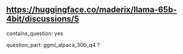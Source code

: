 ## https://huggingface.co/maderix/llama-65b-4bit/discussions/5

contains_question: yes

question_part: ggml_alpaca_30b_q4 ?